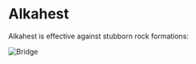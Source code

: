 # Alkahest

Alkahest is effective against stubborn rock formations:

![Bridge](https://raw.githubusercontent.com/Pseudomoaner/Alkahest/master/Graphics/Bridge.gif)
